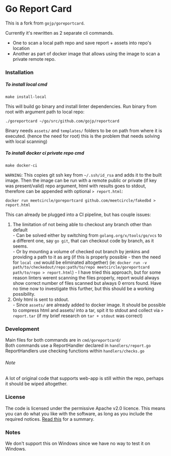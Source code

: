 # Go Report Card
This is a fork from `gojp/goreportcard`.

Currently it's rewritten as 2 separate cli commands.
- One to scan a local path repo and save report + assets into repo's location
- Another as part of docker image that allows using the image to scan a private remote repo. 


### Installation
##### To install local cmd
```
make install-local
```
This will build go binary and install linter dependencies.
Run binary from root with argument path to local repo:
```
./goreportcard ~/go/src/github.com/gojp/reportcard
```
Binary needs `assets/` and `templates/` folders to be on path from where it is executed. (hence the need for root)
this is the problem that needs solving with local scanning)

##### To install docker ci private repo cmd
```
make docker-ci
```
`WARNING`: This copies git ssh key from `~/.ssh/id_rsa` and adds it to the built image.
Then the image can be run with a remote public or private (if key was present/valid) repo argument, html with results goes to stdout, therefore can be appended with optional `> report.html`:
```
docker run meetcircle/goreportcard github.com/meetcircle/fakedbd > report.html
``` 
This can already be plugged into a CI pipeline, but has couple issues:   
1. The limitation of not being able to checkout any branch other than default  
		- Can be solved either by switching from `golang.org/x/tools/go/vcs` to a different one, say `go git`, that can checkout code by branch, as it seems.  
		- Or by mounting a volume of checked out branch by jenkins and providing a path to it as arg 
		(if this is properly possible - then the need for `local cmd` would be eliminated altogether)
		(ie: `docker run -v path/to/checkedout/repo:path/to/repo meetcircle/goreportcard path/to/repo > report.html`) - I have tried this approach, but for some reason linters werent scanning the files properly, report would always show correct number of files scanned but always 0 errors found. Have no time now to investigate this further, but this should be a working possibility. 
2. Only html is sent to stdout.   
		- Since `assets/` are already added to docker image. It should be possible to compress html and assets/ into a tar, spit it to stdout and collect via `> report.tar` (if my brief research on `tar + stdout` was correct)

### Development

Main files for both commands are in `cmd/goreportcard/`  
Both commands use a ReportHandler declared in `handlers/report.go`  
ReportHandlers use checking functions within `handlers/checks.go`  
###### Note
A lot of original code that supports web-app is still within the repo, perhaps it should be wiped altogether.

### License

The code is licensed under the permissive Apache v2.0 licence. This means you can do what you like with the software, as long as you include the required notices. [Read this](https://tldrlegal.com/license/apache-license-2.0-(apache-2.0)) for a summary.

### Notes

We don't support this on Windows since we have no way to test it on Windows.
